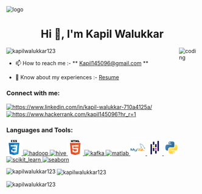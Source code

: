 ![logo](https://github.com/kapilwalukkar123/kapilwalukkar123/blob/main/Banner)
<h1 align="center">Hi 👋, I'm Kapil Walukkar</h1>
<img align="right"alt="coding"height="50" width="50"src="https://github.com/kapilwalukkar123/kapilwalukkar123/blob/main/Png%20image">
<p align="left"> <img src="https://komarev.com/ghpvc/?username=kapilwalukkar123&label=Profile%20views&color=0e75b6&style=flat" alt="kapilwalukkar123" /> </p>

- 📫 How to reach me :- ** Kapil145096@gmail.com **

- 📄 Know about my experiences  :- [Resume](https://drive.google.com/file/d/1fBJlTUvrlIuNCTGnxtqgCdw42yClZFA3/view?usp=drive_link)


<h3 align="left">Connect with me:</h3>
<p align="left">
<a href="https://linkedin.com/in/https://www.linkedin.com/in/kapil-walukkar-710a4125a/" target="blank"><img align="center" src="https://raw.githubusercontent.com/rahuldkjain/github-profile-readme-generator/master/src/images/icons/Social/linked-in-alt.svg" alt="https://www.linkedin.com/in/kapil-walukkar-710a4125a/" height="30" width="40" /></a>
<a href="https://www.hackerrank.com/https://www.hackerrank.com/kapil145096?hr_r=1" target="blank"><img align="center" src="https://raw.githubusercontent.com/rahuldkjain/github-profile-readme-generator/master/src/images/icons/Social/hackerrank.svg" alt="https://www.hackerrank.com/kapil145096?hr_r=1" height="30" width="40" /></a>
</p>

<h3 align="left">Languages and Tools:</h3>
<p align="left"> <a href="https://www.w3schools.com/css/" target="_blank" rel="noreferrer"> <img src="https://raw.githubusercontent.com/devicons/devicon/master/icons/css3/css3-original-wordmark.svg" alt="css3" width="40" height="40"/> </a> <a href="https://hadoop.apache.org/" target="_blank" rel="noreferrer"> <img src="https://www.vectorlogo.zone/logos/apache_hadoop/apache_hadoop-icon.svg" alt="hadoop" width="40" height="40"/> </a> <a href="https://hive.apache.org/" target="_blank" rel="noreferrer"> <img src="https://www.vectorlogo.zone/logos/apache_hive/apache_hive-icon.svg" alt="hive" width="40" height="40"/> </a> <a href="https://www.w3.org/html/" target="_blank" rel="noreferrer"> <img src="https://raw.githubusercontent.com/devicons/devicon/master/icons/html5/html5-original-wordmark.svg" alt="html5" width="40" height="40"/> </a> <a href="https://kafka.apache.org/" target="_blank" rel="noreferrer"> <img src="https://www.vectorlogo.zone/logos/apache_kafka/apache_kafka-icon.svg" alt="kafka" width="40" height="40"/> </a> <a href="https://www.mathworks.com/" target="_blank" rel="noreferrer"> <img src="https://upload.wikimedia.org/wikipedia/commons/2/21/Matlab_Logo.png" alt="matlab" width="40" height="40"/> </a> <a href="https://www.mysql.com/" target="_blank" rel="noreferrer"> <img src="https://raw.githubusercontent.com/devicons/devicon/master/icons/mysql/mysql-original-wordmark.svg" alt="mysql" width="40" height="40"/> </a> <a href="https://pandas.pydata.org/" target="_blank" rel="noreferrer"> <img src="https://raw.githubusercontent.com/devicons/devicon/2ae2a900d2f041da66e950e4d48052658d850630/icons/pandas/pandas-original.svg" alt="pandas" width="40" height="40"/> </a> <a href="https://www.python.org" target="_blank" rel="noreferrer"> <img src="https://raw.githubusercontent.com/devicons/devicon/master/icons/python/python-original.svg" alt="python" width="40" height="40"/> </a> <a href="https://scikit-learn.org/" target="_blank" rel="noreferrer"> <img src="https://upload.wikimedia.org/wikipedia/commons/0/05/Scikit_learn_logo_small.svg" alt="scikit_learn" width="40" height="40"/> </a> <a href="https://seaborn.pydata.org/" target="_blank" rel="noreferrer"> <img src="https://seaborn.pydata.org/_images/logo-mark-lightbg.svg" alt="seaborn" width="40" height="40"/> </a> </p>

<p><img align="left" src="https://github-readme-stats.vercel.app/api/top-langs?username=kapilwalukkar123&show_icons=true&locale=en&layout=compact" alt="kapilwalukkar123" /></p>

<p>&nbsp;<img align="center" src="https://github-readme-stats.vercel.app/api?username=kapilwalukkar123&show_icons=true&locale=en" alt="kapilwalukkar123" /></p>

<p><img align="center" src="https://github-readme-streak-stats.herokuapp.com/?user=kapilwalukkar123&" alt="kapilwalukkar123" /></p>
